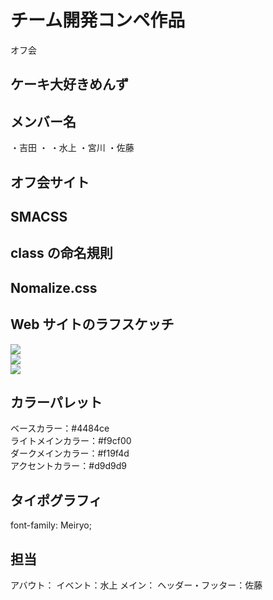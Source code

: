 # チーム開発コンペ作品

オフ会

## ケーキ大好きめんず

## メンバー名

・吉田
・
・水上
・宮川
・佐藤

## オフ会サイト

## SMACSS

## class の命名規則

## Nomalize.css

## Web サイトのラフスケッチ

![](rough.jpg)<br>
![](rough.jpg)<br>
![](rough.jpg)<br>

## カラーパレット

ベースカラー：#4484ce<br>
ライトメインカラー：#f9cf00<br>
ダークメインカラー：#f19f4d<br>
アクセントカラー：#d9d9d9<br>

## タイポグラフィ

font-family: Meiryo;

## 担当

アバウト：
イベント：水上
メイン：
ヘッダー・フッター：佐藤
